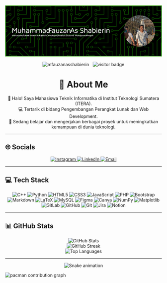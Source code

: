 ![Muhammad Fauzan As Shabierin](asset/banner_github.png)

<p align="center">
    <img src="https://komarev.com/ghpvc/?username=mfauzanasshabierin&label=Profile%20views&color=0e75b6&style=flat" alt="mfauzanasshabierin" />
    &nbsp;
    <img src="https://visitor-badge.laobi.icu/badge?page_id=mfauzanasshabierin.mfauzanasshabierin" alt="visitor badge" />
</p>

<h1 align="center">💫 About Me</h1>

<p align="center">
    👋 Halo! Saya Mahasiswa Teknik Informatika di Institut Teknologi Sumatera (ITERA).<br>
    💻 Tertarik di bidang Pengembangan Perangkat Lunak dan Web Development.<br>
    🚀 Sedang belajar dan mengerjakan berbagai proyek untuk meningkatkan kemampuan di dunia teknologi.
</p>

---

## 🌐 Socials

<p align="center">
    <a href="https://instagram.com/m.fauzanasshabierin">
        <img src="https://img.shields.io/badge/Instagram-%23E4405F.svg?logo=Instagram&logoColor=white" alt="Instagram"/>
    </a>
    <a href="https://www.linkedin.com/in/muhammad-fauzan-as-shabierin/">
        <img src="https://img.shields.io/badge/LinkedIn-%230077B5.svg?logo=linkedin&logoColor=white" alt="LinkedIn"/>
    </a>
    <a href="mailto:fauzan.asshabierin@gmail.com">
        <img src="https://img.shields.io/badge/Email-D14836?logo=gmail&logoColor=white" alt="Email"/>
    </a>
</p>

---

## 💻 Tech Stack

<p align="center">
    <img src="https://img.shields.io/badge/c++-%2300599C.svg?style=for-the-badge&logo=c%2B%2B&logoColor=white" alt="C++"/>
    <img src="https://img.shields.io/badge/python-3670A0?style=for-the-badge&logo=python&logoColor=ffdd54" alt="Python"/>
    <img src="https://img.shields.io/badge/html5-%23E34F26.svg?style=for-the-badge&logo=html5&logoColor=white" alt="HTML5"/>
    <img src="https://img.shields.io/badge/css3-%231572B6.svg?style=for-the-badge&logo=css3&logoColor=white" alt="CSS3"/>
    <img src="https://img.shields.io/badge/javascript-%23323330.svg?style=for-the-badge&logo=javascript&logoColor=%23F7DF1E" alt="JavaScript"/>
    <img src="https://img.shields.io/badge/php-%23777BB4.svg?style=for-the-badge&logo=php&logoColor=white" alt="PHP"/>
    <img src="https://img.shields.io/badge/bootstrap-%238511FA.svg?style=for-the-badge&logo=bootstrap&logoColor=white" alt="Bootstrap"/>
    <img src="https://img.shields.io/badge/markdown-%23000000.svg?style=for-the-badge&logo=markdown&logoColor=white" alt="Markdown"/>
    <img src="https://img.shields.io/badge/latex-%23008080.svg?style=for-the-badge&logo=latex&logoColor=white" alt="LaTeX"/>
    <img src="https://img.shields.io/badge/mysql-4479A1.svg?style=for-the-badge&logo=mysql&logoColor=white" alt="MySQL"/>
    <img src="https://img.shields.io/badge/figma-%23F24E1E.svg?style=for-the-badge&logo=figma&logoColor=white" alt="Figma"/>
    <img src="https://img.shields.io/badge/Canva-%2300C4CC.svg?style=for-the-badge&logo=Canva&logoColor=white" alt="Canva"/>
    <img src="https://img.shields.io/badge/numpy-%23013243.svg?style=for-the-badge&logo=numpy&logoColor=white" alt="NumPy"/>
    <img src="https://img.shields.io/badge/Matplotlib-%23ffffff.svg?style=for-the-badge&logo=Matplotlib&logoColor=black" alt="Matplotlib"/>
    <img src="https://img.shields.io/badge/gitlab-%23181717.svg?style=for-the-badge&logo=gitlab&logoColor=white" alt="GitLab"/>
    <img src="https://img.shields.io/badge/github-%23121011.svg?style=for-the-badge&logo=github&logoColor=white" alt="GitHub"/>
    <img src="https://img.shields.io/badge/git-%23F05033.svg?style=for-the-badge&logo=git&logoColor=white" alt="Git"/>
    <img src="https://img.shields.io/badge/jira-%230A0FFF.svg?style=for-the-badge&logo=jira&logoColor=white" alt="Jira"/>
    <img src="https://img.shields.io/badge/Notion-%23000000.svg?style=for-the-badge&logo=notion&logoColor=white" alt="Notion"/>
</p>

---

## 📊 GitHub Stats

<p align="center">
    <img src="https://github-readme-stats.vercel.app/api?username=Mfauzanasshabierin&theme=swift&hide_border=false&include_all_commits=true&count_private=true" alt="GitHub Stats"/><br>
    <img src="https://nirzak-streak-stats.vercel.app/?user=Mfauzanasshabierin&theme=swift&hide_border=false" alt="GitHub Streak"/><br>
    <img src="https://github-readme-stats.vercel.app/api/top-langs/?username=Mfauzanasshabierin&theme=swift&hide_border=false&include_all_commits=true&count_private=true&layout=compact" alt="Top Languages"/>
</p>

---

<p align="center">
    <img src="https://raw.githubusercontent.com/Mfauzanasshabierin/Mfauzanasshabierin/output/snake.svg" alt="Snake animation" />
</p>

<picture>
  <source media="(prefers-color-scheme: dark)" srcset="https://raw.githubusercontent.com/Mfauzanasshabierin/Mfauzanasshabierin/output/pacman-contribution-graph-dark.svg">
  <source media="(prefers-color-scheme: light)" srcset="https://raw.githubusercontent.com/Mfauzanasshabierin/Mfauzanasshabierin/output/pacman-contribution-graph.svg">
  <img alt="pacman contribution graph" src="https://raw.githubusercontent.com/Mfauzanasshabierin/Mfauzanasshabierin/output/pacman-contribution-graph.svg">
</picture>

<!-- Proudly created with GPRM ( https://gprm.itsvg.in ) -->
